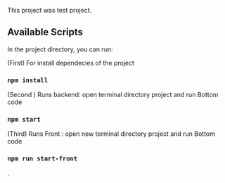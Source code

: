 This project was test project.


## Available Scripts

In the project directory, you can run:


(First)
For install dependecies of the project
### `npm install`


(Second )
Runs backend: open terminal  directory project and run Bottom code
### `npm start`

(Third)
Runs Front : open new  terminal  directory project and run Bottom code
### `npm run start-front`

.<br />
